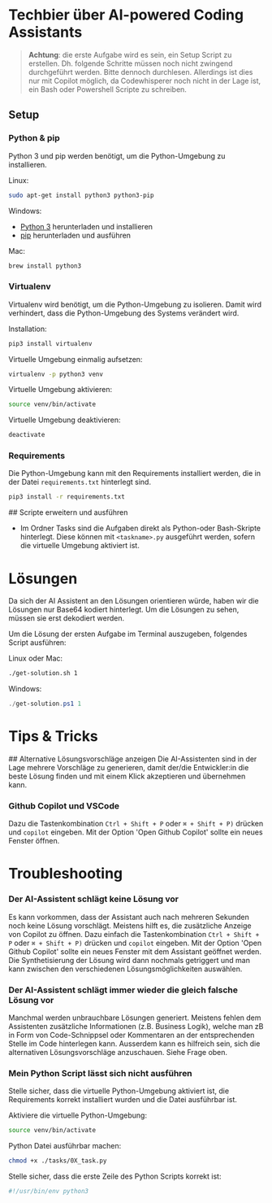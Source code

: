# Techbier über AI-powered Coding Assistants

>**Achtung**: die erste Aufgabe wird es sein, ein Setup Script zu erstellen. Dh. folgende Schritte müssen noch nicht zwingend durchgeführt werden. Bitte dennoch durchlesen. Allerdings ist dies nur mit Copilot möglich, da Codewhisperer noch nicht in der Lage ist, ein Bash oder Powershell Scripte zu schreiben.

## Setup

### Python & pip
Python 3 und pip werden benötigt, um die Python-Umgebung zu installieren.

Linux:
```bash
sudo apt-get install python3 python3-pip
```

Windows:
* [Python 3](https://www.python.org/ftp/python/3.7.4/python-3.7.4-amd64.exe) herunterladen und installieren
* [pip](https://bootstrap.pypa.io/get-pip.py) herunterladen und ausführen

Mac:

```bash
brew install python3
```

### Virtualenv
Virtualenv wird benötigt, um die Python-Umgebung zu isolieren. Damit wird verhindert, dass die Python-Umgebung des Systems verändert wird.

Installation:
```bash
pip3 install virtualenv
```

Virtuelle Umgebung einmalig aufsetzen:
```bash
virtualenv -p python3 venv
```

Virtuelle Umgebung aktivieren:
```bash
source venv/bin/activate
```

Virtuelle Umgebung deaktivieren:
```bash
deactivate
```

### Requirements
Die Python-Umgebung kann mit den Requirements installiert werden, die in der Datei `requirements.txt` hinterlegt sind.

```bash
pip3 install -r requirements.txt
```

## Scripte erweitern und ausführen

* Im Ordner Tasks sind die Aufgaben direkt als Python-oder Bash-Skripte hinterlegt. Diese können mit `<taskname>.py` ausgeführt werden, sofern die virtuelle Umgebung aktiviert ist.


# Lösungen
Da sich der AI Assistent an den Lösungen orientieren würde, haben wir die Lösungen nur Base64 kodiert hinterlegt. Um die Lösungen zu sehen, müssen sie erst dekodiert werden.

Um die Lösung der ersten Aufgabe im Terminal auszugeben, folgendes Script ausführen:

Linux oder Mac:
```bash
./get-solution.sh 1
```

Windows:
```powershell
./get-solution.ps1 1
```

# Tips & Tricks

## Alternative Lösungsvorschläge anzeigen
Die AI-Assistenten sind in der Lage mehrere Vorschläge zu generieren, damit der/die Entwickler:in die beste Lösung finden und mit einem Klick akzeptieren und übernehmen kann.

### Github Copilot und VSCode
Dazu die Tastenkombination `Ctrl + Shift + P` oder `⌘ + Shift + P)` drücken und `copilot` eingeben. Mit der Option 'Open Github Copilot' sollte ein neues Fenster öffnen.

# Troubleshooting

### Der AI-Assistent schlägt keine Lösung vor
Es kann vorkommen, dass der Assistant auch nach mehreren Sekunden noch keine Lösung vorschlägt. Meistens hilft es, die zusätzliche Anzeige von Copilot zu öffnen. Dazu einfach die Tastenkombination `Ctrl + Shift + P` oder `⌘ + Shift + P)` drücken und `copilot` eingeben. Mit der Option 'Open Github Copilot' sollte ein neues Fenster mit dem Assistant geöffnet werden. Die Synthetisierung der Lösung wird dann nochmals getriggert und man kann zwischen den verschiedenen Lösungsmöglichkeiten auswählen.

### Der AI-Assistent schlägt immer wieder die gleich falsche Lösung vor
Manchmal werden unbrauchbare Lösungen generiert. Meistens fehlen dem Assistenten zusätzliche Informationen (z.B. Business Logik), welche man zB in Form von Code-Schnippsel oder Kommentaren an der entsprechenden Stelle im Code hinterlegen kann. Ausserdem kann es hilfreich sein, sich die alternativen Lösungsvorschläge anzuschauen. Siehe Frage oben.

### Mein Python Script lässt sich nicht ausführen
Stelle sicher, dass die virtuelle Python-Umgebung aktiviert ist, die Requirements korrekt installiert wurden und die Datei ausführbar ist.

Aktiviere die virtuelle Python-Umgebung:
```bash
source venv/bin/activate
```

Python Datei ausführbar machen:
```bash
chmod +x ./tasks/0X_task.py
```

Stelle sicher, dass die erste Zeile des Python Scripts korrekt ist:
```python
#!/usr/bin/env python3
```
